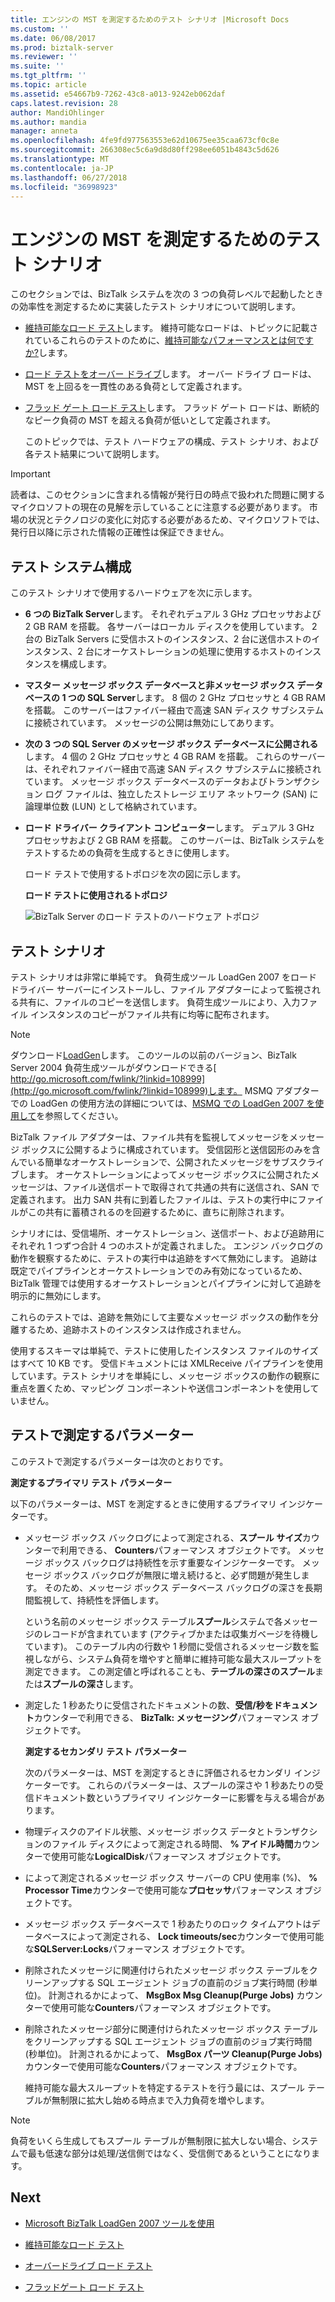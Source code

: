 ```yaml
---
title: エンジンの MST を測定するためのテスト シナリオ |Microsoft Docs
ms.custom: ''
ms.date: 06/08/2017
ms.prod: biztalk-server
ms.reviewer: ''
ms.suite: ''
ms.tgt_pltfrm: ''
ms.topic: article
ms.assetid: e54667b9-7262-43c8-a013-9242eb062daf
caps.latest.revision: 28
author: MandiOhlinger
ms.author: mandia
manager: anneta
ms.openlocfilehash: 4fe9fd977563553e62d10675ee35caa673cf0c8e
ms.sourcegitcommit: 266308ec5c6a9d8d80ff298ee6051b4843c5d626
ms.translationtype: MT
ms.contentlocale: ja-JP
ms.lasthandoff: 06/27/2018
ms.locfileid: "36998923"
---
```

# <a name="test-scenarios-for-measuring-mst-of-the-engine"></a>エンジンの MST を測定するためのテスト シナリオ
このセクションでは、BizTalk システムを次の 3 つの負荷レベルで起動したときの効率性を測定するために実装したテスト シナリオについて説明します。  
  
- [維持可能なロード テスト](../core/sustainable-load-test.md)します。 維持可能なロードは、トピックに記載されているこれらのテストのために、[維持可能なパフォーマンスとは何ですか?](../core/what-is-sustainable-performance.md)します。  
  
- [ロード テストをオーバー ドライブ](../core/overdrive-load-test.md)します。 オーバー ドライブ ロードは、MST を上回るを一貫性のある負荷として定義されます。  
  
- [フラッド ゲート ロード テスト](../core/floodgate-load-test.md)します。 フラッド ゲート ロードは、断続的なピーク負荷の MST を超える負荷が低いとして定義されます。  
  
  このトピックでは、テスト ハードウェアの構成、テスト シナリオ、および各テスト結果について説明します。  
  
> [!IMPORTANT]
>  読者は、このセクションに含まれる情報が発行日の時点で扱われた問題に関するマイクロソフトの現在の見解を示していることに注意する必要があります。 市場の状況とテクノロジの変化に対応する必要があるため、マイクロソフトでは、発行日以降に示された情報の正確性は保証できません。  
  
## <a name="test-system-configuration"></a>テスト システム構成  
 このテスト シナリオで使用するハードウェアを次に示します。  
  
- **6 つの BizTalk Server**します。 それぞれデュアル 3 GHz プロセッサおよび 2 GB RAM を搭載。 各サーバーはローカル ディスクを使用しています。 2 台の BizTalk Servers に受信ホストのインスタンス、2 台に送信ホストのインスタンス、2 台にオーケストレーションの処理に使用するホストのインスタンスを構成します。  
  
- **マスター メッセージ ボックス データベースと非メッセージ ボックス データベースの 1 つの SQL Server**します。 8 個の 2 GHz プロセッサと 4 GB RAM を搭載。 このサーバーはファイバー経由で高速 SAN ディスク サブシステムに接続されています。 メッセージの公開は無効にしてあります。  
  
- **次の 3 つの SQL Server のメッセージ ボックス データベースに公開される**します。 4 個の 2 GHz プロセッサと 4 GB RAM を搭載。 これらのサーバーは、それぞれファイバー経由で高速 SAN ディスク サブシステムに接続されています。 メッセージ ボックス データベースのデータおよびトランザクション ログ ファイルは、独立したストレージ エリア ネットワーク (SAN) に論理単位数 (LUN) として格納されています。  
  
- **ロード ドライバー クライアント コンピューター**します。 デュアル 3 GHz プロセッサおよび 2 GB RAM を搭載。 このサーバーは、BizTalk システムをテストするための負荷を生成するときに使用します。  
  
  ロード テストで使用するトポロジを次の図に示します。  
  
  **ロード テストに使用されるトポロジ**  
  
  ![BizTalk Server のロード テストのハードウェア トポロジ](../core/media/bts06-msttopology.gif "BTS06_MSTTopology")  
  
## <a name="the-test-scenario"></a>テスト シナリオ  
 テスト シナリオは非常に単純です。 負荷生成ツール LoadGen 2007 をロード ドライバー サーバーにインストールし、ファイル アダプターによって監視される共有に、ファイルのコピーを送信します。 負荷生成ツールにより、入力ファイル インスタンスのコピーがファイル共有に均等に配布されます。  
  
> [!NOTE]
>  ダウンロード[LoadGen](https://www.microsoft.com/download/details.aspx?id=14925)します。 このツールの以前のバージョン、BizTalk Server 2004 負荷生成ツールがダウンロードできる[ http://go.microsoft.com/fwlink/?linkid=108999](http://go.microsoft.com/fwlink/?linkid=108999)します。 MSMQ アダプターでの LoadGen の使用方法の詳細については、[MSMQ での LoadGen 2007 を使用して](../core/using-loadgen-2007-with-msmq.md)を参照してください。  
  
 BizTalk ファイル アダプターは、ファイル共有を監視してメッセージをメッセージ ボックスに公開するように構成されています。 受信図形と送信図形のみを含んでいる簡単なオーケストレーションで、公開されたメッセージをサブスクライブします。 オーケストレーションによってメッセージ ボックスに公開されたメッセージは、ファイル送信ポートで取得されて共通の共有に送信され、SAN で定義されます。 出力 SAN 共有に到着したファイルは、テストの実行中にファイルがこの共有に蓄積されるのを回避するために、直ちに削除されます。  
  
 シナリオには、受信場所、オーケストレーション、送信ポート、および追跡用にそれぞれ 1 つずつ合計 4 つのホストが定義されました。 エンジン バックログの動作を観察するために、テストの実行中は追跡をすべて無効にします。 追跡は既定でパイプラインとオーケストレーションでのみ有効になっているため、BizTalk 管理では使用するオーケストレーションとパイプラインに対して追跡を明示的に無効にします。  
  
 これらのテストでは、追跡を無効にして主要なメッセージ ボックスの動作を分離するため、追跡ホストのインスタンスは作成されません。  
  
 使用するスキーマは単純で、テストに使用したインスタンス ファイルのサイズはすべて 10 KB です。 受信ドキュメントには XMLReceive パイプラインを使用しています。テスト シナリオを単純にし、メッセージ ボックスの動作の観察に重点を置くため、マッピング コンポーネントや送信コンポーネントを使用していません。  
  
## <a name="parameters-measured-in-the-test"></a>テストで測定するパラメーター  
 このテストで測定するパラメーターは次のとおりです。  
  
 **測定するプライマリ テスト パラメーター**  
  
 以下のパラメーターは、MST を測定するときに使用するプライマリ インジケーターです。  
  
- メッセージ ボックス バックログによって測定される、**スプール サイズ**カウンターで利用できる、 **Counters**パフォーマンス オブジェクトです。 メッセージ ボックス バックログは持続性を示す重要なインジケーターです。 メッセージ ボックス バックログが無限に増え続けると、必ず問題が発生します。 そのため、メッセージ ボックス データベース バックログの深さを長期間監視して、持続性を評価します。  
  
   という名前のメッセージ ボックス テーブル**スプール**システムで各メッセージのレコードが含まれています (アクティブかまたは収集ガベージを待機しています)。 このテーブル内の行数や 1 秒間に受信されるメッセージ数を監視しながら、システム負荷を増やすと簡単に維持可能な最大スループットを測定できます。 この測定値と呼ばれることも、**テーブルの深さのスプール**または**スプールの深さ**します。  
  
- 測定した 1 秒あたりに受信されたドキュメントの数、**受信/秒をドキュメント**カウンターで利用できる、 **BizTalk: メッセージング**パフォーマンス オブジェクトです。  
  
  **測定するセカンダリ テスト パラメーター**  
  
  次のパラメーターは、MST を測定するときに評価されるセカンダリ インジケーターです。 これらのパラメーターは、スプールの深さや 1 秒あたりの受信ドキュメント数というプライマリ インジケーターに影響を与える場合があります。  
  
- 物理ディスクのアイドル状態、メッセージ ボックス データとトランザクションのファイル ディスクによって測定される時間、 **% アイドル時間**カウンターで使用可能な**LogicalDisk**パフォーマンス オブジェクトです。  
  
- によって測定されるメッセージ ボックス サーバーの CPU 使用率 (%)、 **% Processor Time**カウンターで使用可能な**プロセッサ**パフォーマンス オブジェクトです。  
  
- メッセージ ボックス データベースで 1 秒あたりのロック タイムアウトはデータベースによって測定される、 **Lock timeouts/sec**カウンターで使用可能な**SQLServer:Locks**パフォーマンス オブジェクトです。  
  
- 削除されたメッセージに関連付けられたメッセージ ボックス テーブルをクリーンアップする SQL エージェント ジョブの直前のジョブ実行時間 (秒単位)。 計測されるかによって、 **MsgBox Msg Cleanup(Purge Jobs)** カウンターで使用可能な**Counters**パフォーマンス オブジェクトです。  
  
- 削除されたメッセージ部分に関連付けられたメッセージ ボックス テーブルをクリーンアップする SQL エージェント ジョブの直前のジョブ実行時間 (秒単位)。 計測されるかによって、 **MsgBox パーツ Cleanup(Purge Jobs)** カウンターで使用可能な**Counters**パフォーマンス オブジェクトです。  
  
  維持可能な最大スループットを特定するテストを行う最には、スプール テーブルが無制限に拡大し始める時点まで入力負荷を増やします。  
  
> [!NOTE]
>  負荷をいくら生成してもスプール テーブルが無制限に拡大しない場合、システムで最も低速な部分は処理/送信側ではなく、受信側であるということになります。  
  

## <a name="next"></a>Next
  
-   [Microsoft BizTalk LoadGen 2007 ツールを使用](../core/using-the-microsoft-biztalk-loadgen-2007-tool.md)  
  
-   [維持可能なロード テスト](../core/sustainable-load-test.md)  
  
-   [オーバードライブ ロード テスト](../core/overdrive-load-test.md)  
  
-   [フラッドゲート ロード テスト](../core/floodgate-load-test.md)